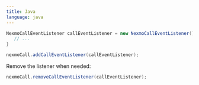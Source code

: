 ```yaml
---
title: Java
language: java
---
```


```java
NexmoCallEventListener callEventListener = new NexmoCallEventListener() {
   // ...
}

nexmoCall.addCallEventListener(callEventListener);
```

Remove the listener when needed:

```java
nexmoCall.removeCallEventListener(callEventListener);
```
